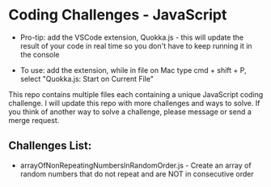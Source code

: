 # Coding Challenges - JavaScript

* Pro-tip: add the VSCode extension, Quokka.js - this will update the result of your code in real time so you don't have to keep running it in the console
- To use: add the extension, while in file on Mac type cmd + shift + P, select "Quokka.js: Start on Current File"

This repo contains multiple files each containing a unique JavaScript coding challenge. I will update this repo with more challenges and ways to solve. If you think of another way to solve a challenge, please message or send a merge request.

## Challenges List:
- arrayOfNonRepeatingNumbersInRandomOrder.js - Create an array of random numbers that do not repeat and are NOT in consecutive order

